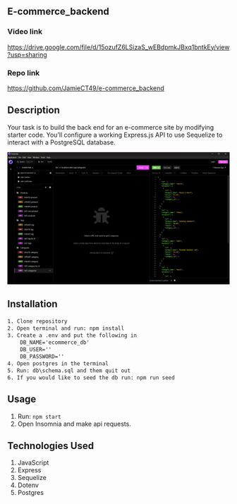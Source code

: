 ## E-commerce_backend
### Video link
https://drive.google.com/file/d/15ozufZ6LSizaS_wEBdpmkJBxq1bntkEy/view?usp=sharing
### Repo link
https://github.com/JamieCT49/e-commerce_backend

## Description
Your task is to build the back end for an e-commerce site by modifying starter code. You’ll configure a working Express.js API to use Sequelize to interact with a PostgreSQL database.

![alt text](<Screenshot 2024-06-04 231513-1.png>)

## Installation
```
1. Clone repository
2. Open terminal and run: npm install
3. Create a .env and put the following in
    DB_NAME='ecommerce_db'
    DB_USER=''
    DB_PASSWORD=''
4. Open postgres in the terminal 
5. Run: db\schema.sql and them quit out
6. If you would like to seed the db run: npm run seed
```

## Usage
1. Run: `npm start` 
2. Open Insomnia and make api requests.

## Technologies Used
1. JavaScript
2. Express
3. Sequelize
4. Dotenv
5. Postgres

